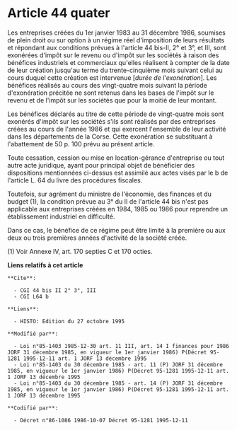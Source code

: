 # Article 44 quater

Les entreprises créées du 1er janvier 1983 au 31 décembre 1986, soumises de plein droit ou sur option à un régime réel
d'imposition de leurs résultats et répondant aux conditions prévues à l'article 44 bis-II, 2° et 3°, et III, sont exonérées
d'impôt sur le revenu ou d'impôt sur les sociétés à raison des bénéfices industriels et commerciaux qu'elles réalisent à
compter de la date de leur création jusqu'au terme du trente-cinquième mois suivant celui au cours duquel cette création est
intervenue [*durée de l'exonération*]. Les bénéfices réalisés au cours des vingt-quatre mois suivant la période d'exonération
précitée ne sont retenus dans les bases de l'impôt sur le revenu et de l'impôt sur les sociétés que pour la moitié de leur
montant.

Les bénéfices déclarés au titre de cette période de vingt-quatre mois sont exonérés d'impôt sur les sociétés s'ils sont
réalisés par des entreprises créées au cours de l'année 1986 et qui exercent l'ensemble de leur activité dans les
départements de la Corse. Cette exonération se substituant à l'abattement de 50 p. 100 prévu au présent article.

Toute cessation, cession ou mise en location-gérance d'entreprise ou tout autre acte juridique, ayant pour principal objet de
bénéficier des dispositions mentionnées ci-dessus est assimilé aux actes visés par le b de l'article L. 64 du livre des
procédures fiscales.

Toutefois, sur agrément du ministre de l'économie, des finances et du budget (1), la condition prévue au 3° du II de
l'article 44 bis n'est pas applicable aux entreprises créées en 1984, 1985 ou 1986 pour reprendre un établissement industriel
en difficulté.

Dans ce cas, le bénéfice de ce régime peut être limité à la première ou aux deux ou trois premières années d'activité de la
société créée.

(1) Voir Annexe IV, art. 170 septies C et 170 octies.

**Liens relatifs à cet article**

	**Cite**:

	  - CGI 44 bis II 2° 3°, III
	  - CGI L64 b

	**Liens**:

	  - HISTO: Edition du 27 octobre 1995

	**Modifié par**:

	  - Loi n°85-1403 1985-12-30 art. 11 III, art. 14 I finances pour 1986 JORF 31 décembre 1985, en vigueur le 1er janvier 1986) P(Décret 95-1281 1995-12-11 art. 1 JORF 13 décembre 1995
	  - Loi n°85-1403 du 30 décembre 1985 - art. 11 (P) JORF 31 décembre 1985, en vigueur le 1er janvier 1986) P(Décret 95-1281 1995-12-11 art. 1 JORF 13 décembre 1995
	  - Loi n°85-1403 du 30 décembre 1985 - art. 14 (P) JORF 31 décembre 1985, en vigueur le 1er janvier 1986) P(Décret 95-1281 1995-12-11 art. 1 JORF 13 décembre 1995

	**Codifié par**:

	  - Décret n°86-1086 1986-10-07 Décret 95-1281 1995-12-11
